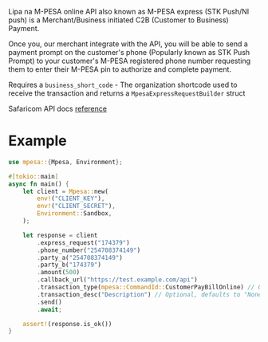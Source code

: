 Lipa na M-PESA online API also known as M-PESA express (STK Push/NI push) is a Merchant/Business initiated C2B (Customer to Business) Payment.

Once you, our merchant integrate with the API, you will be able to send a payment prompt on the customer's phone (Popularly known as STK Push Prompt) to your customer's M-PESA registered phone number requesting them to enter their M-PESA pin to authorize and complete payment.

Requires a `business_short_code` - The organization shortcode used to receive the transaction and
returns a `MpesaExpressRequestBuilder` struct

Safaricom API docs [reference](https://developer.safaricom.co.ke/APIs/MpesaExpressSimulate)

# Example
```rust
use mpesa::{Mpesa, Environment};

#[tokio::main]
async fn main() {
	let client = Mpesa::new(
		env!("CLIENT_KEY"),
		env!("CLIENT_SECRET"),
		Environment::Sandbox,
	);

	let response = client
		.express_request("174379")
		.phone_number("254708374149")
		.party_a("254708374149")
		.party_b("174379")
		.amount(500)
		.callback_url("https://test.example.com/api")
		.transaction_type(mpesa::CommandId::CustomerPayBillOnline) // Optional, defaults to `CommandId::CustomerPayBillOnline`
		.transaction_desc("Description") // Optional, defaults to "None"
		.send()
		.await;

	assert!(response.is_ok())
}
```